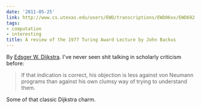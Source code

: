 ```yaml
---
date: '2011-05-25'
link: http://www.cs.utexas.edu/users/EWD/transcriptions/EWD06xx/EWD692.html
tags:
- computation
- interesting
title: A review of the 1977 Turing Award Lecture by John Backus
---
```


By [Edsger W. Dijkstra](http://en.wikipedia.org/wiki/Edsger_W._Dijkstra). I've never seen shit talking in scholarly criticism before:

>If that indication is correct, his objection is less against von Neumann programs than against his own clumsy way of trying to understand them.

Some of that classic Dijkstra charm.
